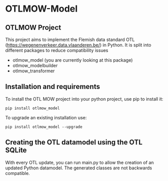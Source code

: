 # OTLMOW-Model
## OTLMOW Project 
This project aims to implement the Flemish data standard OTL (https://wegenenverkeer.data.vlaanderen.be/) in Python.
It is split into different packages to reduce compatibility issues
- otlmow_model (you are currently looking at this package)
- otlmow_modelbuilder
- otlmow_transformer

## Installation and requirements
To install the OTL MOW project into your python project, use pip to install it:
``` 
pip install otlmow_model
```
To upgrade an existing installation use:
``` 
pip install otlmow_model --upgrade
``` 
## Creating the OTL datamodel using the OTL SQLite
With every OTL update, you can run main.py to allow the creation of an updated Python datamodel. The generated classes are not backwards compatible.